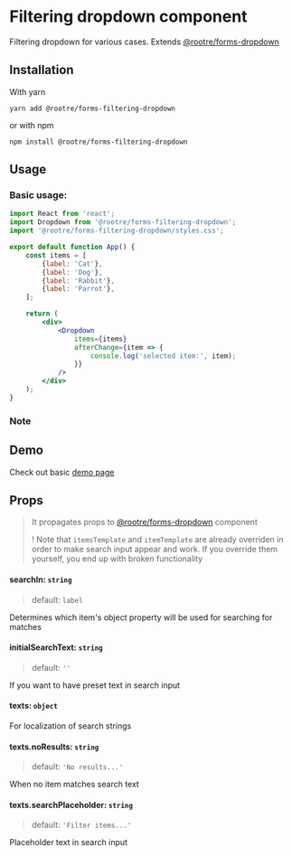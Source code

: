 # Filtering dropdown component

Filtering dropdown for various cases. Extends [@rootre/forms-dropdown](https://www.npmjs.com/package/@rootre/forms-dropdown)

## Installation

With yarn
```
yarn add @rootre/forms-filtering-dropdown
```

or with npm

```
npm install @rootre/forms-filtering-dropdown
```

## Usage

### Basic usage:

```jsx harmony
import React from 'react';
import Dropdown from '@rootre/forms-filtering-dropdown';
import '@rootre/forms-filtering-dropdown/styles.css';

export default function App() {
    const items = [
        {label: 'Cat'},
        {label: 'Dog'},
        {label: 'Rabbit'},
        {label: 'Parrot'},
    ];

    return (
        <div>
            <Dropdown 
                items={items}
                afterChange={item => {
                    console.log('selected item:', item);
                }}
            />
        </div>
    );
}
```

### Note

> 

## Demo

Check out basic [demo page](https://rootre.github.io/forms-filtering-dropdown/)

## Props

> It propagates props to [@rootre/forms-dropdown](https://www.npmjs.com/package/@rootre/forms-dropdown) 
component
>
> ! Note that `itemsTemplate` and `itemTemplate` are already overriden in order to make search input appear and work.
> If you override them yourself, you end up with broken functionality  

#### searchIn: `string`

> default: `label`

Determines which item's object property will be used for searching for matches 

#### initialSearchText: `string`

> default: `''`

If you want to have preset text in search input

#### texts: `object`

For localization of search strings

#### texts.noResults: `string`

> default: `'No results...'`

When no item matches search text

#### texts.searchPlaceholder: `string`

> default: `'Filter items...'`

Placeholder text in search input